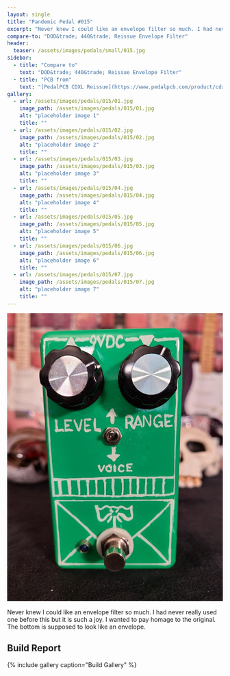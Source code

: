 ```yaml
---
layout: single
title: "Pandemic Pedal #015"
excerpt: "Never knew I could like an envelope filter so much. I had never really used one before this but it is such a joy. I wanted to pay homage to the original. The bottom is supposed to look like an envelope."
compare-to: "DOD&trade; 440&trade; Reissue Envelope Filter"
header:
  teaser: /assets/images/pedals/small/015.jpg
sidebar:
  - title: "Compare to"
    text: "DOD&trade; 440&trade; Reissue Envelope Filter"
  - title: "PCB from"
    text: "[PedalPCB CDXL Reissue](https://www.pedalpcb.com/product/cdxl-reissue/)"
gallery:
  - url: /assets/images/pedals/015/01.jpg
    image_path: /assets/images/pedals/015/01.jpg
    alt: "placeholder image 1"
    title: ""
  - url: /assets/images/pedals/015/02.jpg
    image_path: /assets/images/pedals/015/02.jpg
    alt: "placeholder image 2"
    title: ""
  - url: /assets/images/pedals/015/03.jpg
    image_path: /assets/images/pedals/015/03.jpg
    alt: "placeholder image 3"
    title: ""
  - url: /assets/images/pedals/015/04.jpg
    image_path: /assets/images/pedals/015/04.jpg
    alt: "placeholder image 4"
    title: ""
  - url: /assets/images/pedals/015/05.jpg
    image_path: /assets/images/pedals/015/05.jpg
    alt: "placeholder image 5"
    title: ""
  - url: /assets/images/pedals/015/06.jpg
    image_path: /assets/images/pedals/015/06.jpg
    alt: "placeholder image 6"
    title: ""
  - url: /assets/images/pedals/015/07.jpg
    image_path: /assets/images/pedals/015/07.jpg
    alt: "placeholder image 7"
    title: ""
---
```


![header](/assets/images/pedals/015.jpg)

Never knew I could like an envelope filter so much. I had never really used one before this but it is such a joy. I wanted to pay homage to the original. The bottom is supposed to look like an envelope.

## Build Report ##

{% include gallery caption="Build Gallery" %}